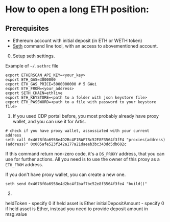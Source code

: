# How to open a long ETH position:

## Prerequisites
- Ethereum account with initial deposit (in ETH or WETH token)
- [Seth](https://github.com/dapphub/dapptools/tree/master/src/seth) command line tool, with an access to abovementioned account.

0. Setup seth settings.

Example of `~/.sethrc` file
```
export ETHERSCAN_API_KEY=<your_key>
export ETH_GAS=3000000
export ETH_GAS_PRICE=5000000000 # 5 GWei
export ETH_FROM=<your_address>
export SETH_CHAIN=ethlive
export ETH_KEYSTORE=<path to a folder with json keystore file>
export ETH_PASSWORD=<path to a file with password to your keystore file>
```

1. If you used CDP portal before, you most probably already have proxy wallet, and you can use it for Artis.
```
# check if you have proxy wallet, assossiated with your current address
seth call 0x4678f0a6958e4D2Bc4F1BAF7Bc52E8F3564f3fE4 "proxies(address)(address)" 0x005afe523f242a177a21daeeb3bc343dd5db602c
```
If this command return non-zero code, it's a `DS_PROXY` address, that you can use for further actions. All you need is to use the owner of this proxy as a `ETH_FROM` address.

If you don't have proxy wallet, you can create a new one.
```
seth send 0x4678f0a6958e4d2bc4f1baf7bc52e8f3564f3fe4 "build()"
```
2.

heldToken - specify 0 if held asset is Ether
initialDepositAmount - specify 0 if held asset is Ether, instead you need to provide deposit amount in msg.value